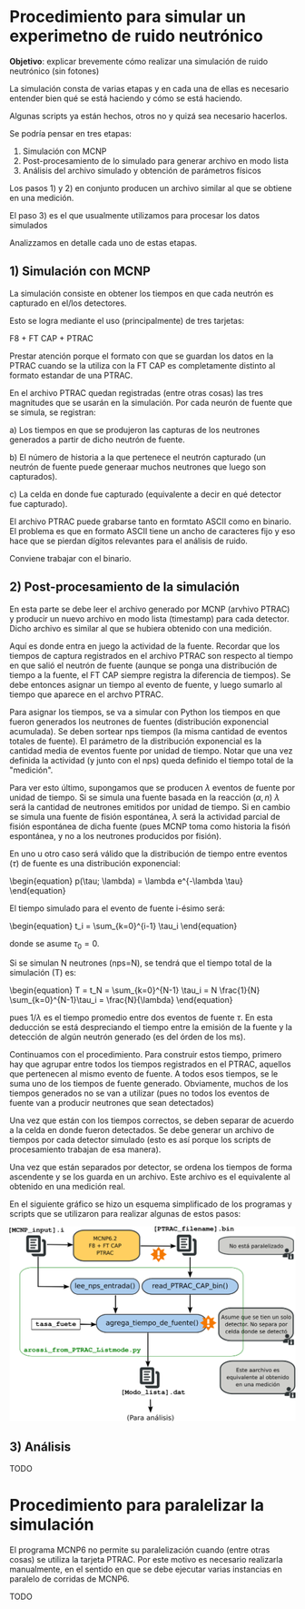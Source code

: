 # Procedimiento para simular un experimetno de ruido neutrónico

**Objetivo**: explicar brevemente cómo realizar una simulación de ruido neutrónico (sin fotones)


La simulación consta de varias etapas y en cada una de ellas es necesario entender bien qué se está haciendo y cómo se está haciendo.

Algunas scripts ya están hechos, otros no y quizá sea necesario hacerlos.

Se podría pensar en tres etapas:

1) Simulación con MCNP
2) Post-procesamiento de lo simulado para generar archivo en modo lista
3) Análisis del archivo simulado y obtención de parámetros físicos

Los pasos 1) y 2) en conjunto producen un archivo similar al que se obtiene en una medición.

El paso 3) es el que usualmente utilizamos para procesar los datos simulados

Analizzamos en detalle cada uno de estas etapas.

## 1) Simulación con MCNP 

La simulación consiste en obtener los tiempos en que cada neutrón es capturado en el/los detectores.

Esto se logra mediante el uso (principalmente) de tres tarjetas:

F8 + FT CAP + PTRAC

Prestar atención porque el formato con que se guardan los datos en la PTRAC cuando se la utiliza con la FT CAP  es completamente distinto al formato estandar de una PTRAC.

En el archivo PTRAC quedan registradas (entre otras cosas) las tres magnitudes que se usarán en la simulación. Por cada neurón de fuente que se simula, se registran:

a) Los tiempos en que se produjeron las capturas de los neutrones generados a partir de dicho neutrón de fuente.

b) El número de historia a la que pertenece el neutrón capturado (un neutrón de fuente puede generaar muchos neutrones que luego son capturados).

c) La celda en donde fue capturado (equivalente a decir en qué detector fue capturado).


El archivo PTRAC puede grabarse tanto en formtato ASCII como en binario. El problema es que en formato ASCII tiene un ancho de caracteres fijo y eso hace que se pierdan dígitos relevantes para el análisis de ruido.

Conviene trabajar con el binario.

## 2) Post-procesamiento de la simulación

En esta parte se debe leer el archivo generado por MCNP (arvhivo PTRAC) y producir un nuevo archivo en modo lista (timestamp) para cada detector. Dicho archivo es similar al que se hubiera obtenido con una medición.

Aquí es donde entra en juego la actividad de la fuente. Recordar que los tiempos de captura registrados en el archivo PTRAC son respecto al tiempo en que salió el neutrón de fuente (aunque se ponga una distribución de tiempo a la fuente, el FT CAP siempre registra la diferencia de tiempos). Se debe entonces asignar un tiempo al evento de fuente, y luego sumarlo al tiempo que aparece en el archvo PTRAC.

Para asignar los tiempos, se va a simular con Python los tiempos en que fueron generados los neutrones de fuentes (distribución exponencial acumulada). Se deben sortear nps tiempos (la misma cantidad de eventos totales de fuente). El parámetro de la distribución exponencial es la cantidad media de eventos fuente por unidad de tiempo. Notar que una vez definida la actividad (y junto con el nps) queda definido el tiempo total de la "medición".

Para ver esto último, supongamos que se producen $\lambda$ eventos de fuente por unidad de tiempo. Si se simula una fuente basada en la reacción $(\alpha,n)$ $\lambda$ será la cantidad de neutrones emitidos por unidad de tiempo. Si en cambio se simula una fuente de fisión espontánea, $\lambda$ será la actividad parcial de fisión espontánea de dicha fuente (pues MCNP toma como historia la fisóń espontánea, y no a los neutrones producidos por fisión).

En uno u otro caso será válido que la distribución de tiempo entre eventos ($\tau$) de fuente es una distribución exponencial:

\begin{equation}
p(\tau; \lambda) = \lambda e^{-\lambda \tau}
\end{equation}

El tiempo simulado para el evento de fuente i-ésimo será:

\begin{equation}
t_i = \sum_{k=0}^{i-1} \tau_i
\end{equation}

donde se asume $\tau_0=0$.

Si se simulan N neutrones (nps=N), se tendrá que el tiempo total de la simulación (T) es:

\begin{equation}
T = t_N = \sum_{k=0}^{N-1} \tau_i = N \frac{1}{N} \sum_{k=0}^{N-1}\tau_i = \frac{N}{\lambda}
\end{equation}

pues $1/\lambda$ es el tiempo promedio entre dos eventos de fuente $\tau$. En esta deducción se está despreciando el tiempo entre la emisión de la fuente y la detección de algún neutrón generado (es del órden de los ms).

Continuamos con el procedimiento. Para construir estos tiempo, primero hay que agrupar entre todos los tiempos registrados en el PTRAC, aquellos que pertenecen al mismo evento de fuente. A todos esos tiempos, se le suma uno de los tiempos de fuente generado. Obviamente, muchos de los tiempos generados no se van a utilizar (pues no todos los eventos de fuente van a producir neutrones que sean detectados)

Una vez que están con los tiempos correctos, se deben separar de acuerdo a la celda en donde fueron detectados. Se debe generar un archivo de tiempos por cada detector simulado (esto es así porque los scripts de procesamiento trabajan de esa manera).

Una vez que están separados por detector, se ordena los tiempos de forma ascendente y se los guarda en un archivo. Este archivo es el equivalente al obtenido en una medición real.

En el siguiente gráfico se hizo un esquema simplificado de los programas y scripts que se utilizaron para realizar algunas de estos pasos:

![Diagrama de flujo para la simulación con MCNP6](flujo_simulacion.png)

## 3) Análisis

TODO


# Procedimiento para paralelizar la simulación

El programa MCNP6 no permite su paralelización cuando (entre otras cosas) se utiliza la tarjeta PTRAC. Por este motivo es necesario realizarla manualmente, en el sentido en que se debe ejecutar varias instancias en paralelo de corridas de MCNP6.

TODO

